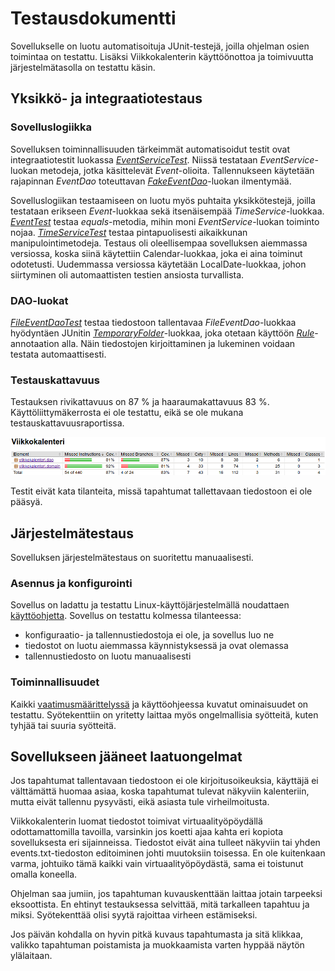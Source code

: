 # Testausdokumentti

Sovellukselle on luotu automatisoituja JUnit-testejä, joilla ohjelman osien toimintaa on testattu. Lisäksi Viikkokalenterin käyttöönottoa ja toimivuutta järjestelmätasolla on testattu käsin.

## Yksikkö- ja integraatiotestaus

### Sovelluslogiikka

Sovelluksen toiminnallisuuden tärkeimmät automatisoidut testit ovat integraatiotestit luokassa [*EventServiceTest*](https://github.com/maariaw/ot-harjoitustyo/blob/main/Viikkokalenteri/src/test/java/viikkokalenteri/domain/EventServiceTest.java). Niissä testataan *EventService*-luokan metodeja, jotka käsittelevät *Event*-olioita. Tallennukseen käytetään rajapinnan *EventDao* toteuttavan [*FakeEventDao*](https://github.com/maariaw/ot-harjoitustyo/blob/main/Viikkokalenteri/src/test/java/viikkokalenteri/domain/FakeEventDao.java)-luokan ilmentymää. 

Sovelluslogiikan testaamiseen on luotu myös puhtaita yksikkötestejä, joilla testataan erikseen *Event*-luokkaa sekä itsenäisempää *TimeService*-luokkaa. [*EventTest*](https://github.com/maariaw/ot-harjoitustyo/blob/main/Viikkokalenteri/src/test/java/viikkokalenteri/domain/EventTest.java) testaa *equals*-metodia, mihin moni *EventService*-luokan toiminto nojaa. [*TimeServiceTest*](https://github.com/maariaw/ot-harjoitustyo/blob/main/Viikkokalenteri/src/test/java/viikkokalenteri/domain/TimeServiceTest.java) testaa pintapuolisesti aikaikkunan manipulointimetodeja. Testaus oli oleellisempaa sovelluksen aiemmassa versiossa, koska siinä käytettiin Calendar-luokkaa, joka ei aina toiminut odotetusti. Uudemmassa versiossa käytetään LocalDate-luokkaa, johon siirtyminen oli automaattisten testien ansiosta turvallista.

### DAO-luokat

[*FileEventDaoTest*](https://github.com/maariaw/ot-harjoitustyo/blob/main/Viikkokalenteri/src/test/java/viikkokalenteri/dao/FileEventDaoTest.java) testaa tiedostoon tallentavaa *FileEventDao*-luokkaa hyödyntäen JUnitin [*TemporaryFolder*](https://junit.org/junit4/javadoc/4.12/org/junit/rules/TemporaryFolder.html)-luokkaa, joka otetaan käyttöön [*Rule*](https://junit.org/junit4/javadoc/4.12/org/junit/Rule.html)-annotaation alla. Näin tiedostojen kirjoittaminen ja lukeminen voidaan testata automaattisesti.

### Testauskattavuus

Testauksen rivikattavuus on 87 % ja haaraumakattavuus 83 %. Käyttöliittymäkerrosta ei ole testattu, eikä se ole mukana testauskattavuusraportissa.

![Testauskattavuusraportti](https://github.com/maariaw/ot-harjoitustyo/blob/main/dokumentaatio/kuvat/t-1.png)

Testit eivät kata tilanteita, missä tapahtumat tallettavaan tiedostoon ei ole pääsyä.

## Järjestelmätestaus

Sovelluksen järjestelmätestaus on suoritettu manuaalisesti.

### Asennus ja konfigurointi

Sovellus on ladattu ja testattu Linux-käyttöjärjestelmällä noudattaen [käyttöohjetta](https://github.com/maariaw/ot-harjoitustyo/blob/main/dokumentaatio/kayttoohje.md). Sovellus on testattu kolmessa tilanteessa:

- konfiguraatio- ja tallennustiedostoja ei ole, ja sovellus luo ne
- tiedostot on luotu aiemmassa käynnistyksessä ja ovat olemassa
- tallennustiedosto on luotu manuaalisesti

### Toiminnallisuudet

Kaikki [vaatimusmäärittelyssä](https://github.com/maariaw/ot-harjoitustyo/blob/main/dokumentaatio/vaatimusmaarittely.md) ja käyttöohjeessa kuvatut ominaisuudet on testattu. Syötekenttiin on yritetty laittaa myös ongelmallisia syötteitä, kuten tyhjää tai suuria syötteitä.

## Sovellukseen jääneet laatuongelmat

Jos tapahtumat tallentavaan tiedostoon ei ole kirjoitusoikeuksia, käyttäjä ei välttämättä huomaa asiaa, koska tapahtumat tulevat näkyviin kalenteriin, mutta eivät tallennu pysyvästi, eikä asiasta tule virheilmoitusta.

Viikkokalenterin luomat tiedostot toimivat virtuaalityöpöydällä odottamattomilla tavoilla, varsinkin jos koetti ajaa kahta eri kopiota sovelluksesta eri sijainneissa. Tiedostot eivät aina tulleet näkyviin tai yhden events.txt-tiedoston editoiminen johti muutoksiin toisessa. En ole kuitenkaan varma, johtuiko tämä kaikki vain virtuaalityöpöydästä, sama ei toistunut omalla koneella.

Ohjelman saa jumiin, jos tapahtuman kuvauskenttään laittaa jotain tarpeeksi eksoottista. En ehtinyt testauksessa selvittää, mitä tarkalleen tapahtuu ja miksi. Syötekenttää olisi syytä rajoittaa virheen estämiseksi.

Jos päivän kohdalla on hyvin pitkä kuvaus tapahtumasta ja sitä klikkaa, valikko tapahtuman poistamista ja muokkaamista varten hyppää näytön ylälaitaan.
